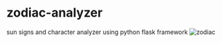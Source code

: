 # zodiac-analyzer
sun signs and character analyzer using python flask framework
![zodiac](https://github.com/shruthi385/zodiac-analyzer/assets/96651357/72f5fba8-83a7-42b8-b907-aa8e4c5feb40)
